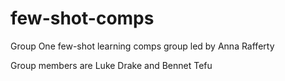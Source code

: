 # few-shot-comps
Group One few-shot learning comps group led by Anna Rafferty

Group members are Luke Drake and Bennet Tefu